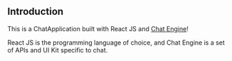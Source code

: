 ## Introduction

This is a ChatApplication built with React JS and [Chat Engine](https://chatengine.io)!

React JS is the programming language of choice, and Chat Engine is a set of APIs and UI Kit specific to chat.
